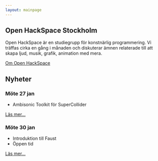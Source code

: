 ```yaml
---
layout: mainpage
---
```




## Open HackSpace Stockholm

Open HackSpace är en studiegrupp för konstnärlig programmering. Vi träffas cirka en gång i
månaden och diskuterar ämnen relaterade till att skapa ljud, musik, grafik, animation med
mera.

[Om Open HackSpace](about.html)


## Nyheter

### Möte 27 jan

* Ambisonic Toolkit för SuperCollider

[Läs mer...](2013/02/21)

### Möte 30 jan

* Introduktion till Faust
* Öppen tid

[Läs mer...](2013/01/22)

